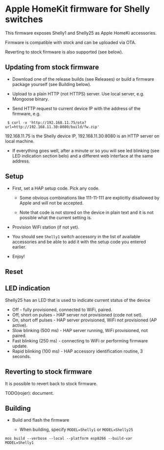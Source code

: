 # Apple HomeKit firmware for Shelly switches

This firmware exposes Shelly1 and Shelly25 as Apple HomeKi accessories.

Firmware is compatible with stock and can be uploaded via OTA.

Reverting to stock firmware is also supported (see below).

## Updating from stock firmware

 * Download one of the release builds (see Releases) or build a firmware package yourself (see Building below).

 * Upload to a plain HTTP (not HTTPS) server. Use local server, e.g. Mongoose binary.

 * Send HTTP request to current device IP with the address of the firmware, e.g.

```
 $ curl -v 'http://192.168.11.75/ota?url=http://192.168.11.30:8080/build/fw.zip'
```

  192.168.11.75 is the Shelly device IP, 192.168.11.30:8080 is an HTTP server on local machine.

 * If everything goes well, after a minute or so you will see led blinking (see LED indication section belo)
   and a different web interface at the same address.

## Setup

 * First, set a HAP setup code. Pick any code.

   * Some obvious combinations like 111-11-111 are explicitly disallowed by Apple and will not be accepted.

   * Note that code is not stored on the device in plain text and it is not possible what the current setting is.

 * Provision WiFi station (if not yet).

 * You should see `Shelly1` switch accessory in the list of available accessories and be able to add it with the setup code you entered earlier.

 * Enjoy!

## Reset


## LED indication

 Shelly25 has an LED that is used to indicate current status of the device

 * Off - fully provisioned, connected to WiFi, paired.
 * Off, short on pulses - HAP server not provisioned (code not set).
 * On, short off pulses - HAP server provisioned, WiFi not provisioned (AP active).
 * Slow blinking (500 ms) - HAP server running, WiFi provisioned, not paired.
 * Fast blinking (250 ms) - connecting to WiFi or performing firmware update.
 * Rapid blinking (100 ms) - HAP accessory identification routine, 3 seconds.

## Reverting to stock firmware

 It is possible to revert back to stock firmware.

 TODO(rojer): document.

## Building
 * Build and flash the firmware

   * When building, specify `MODEL=Shelly1` or `MODEL=Shelly25`

```
mos build --verbose --local --platform esp8266 --build-var MODEL=Shelly1
```

